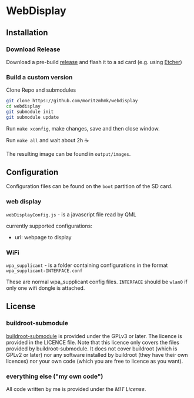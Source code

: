 # WebDisplay

## Installation

### Download Release

Download a pre-build [release](https://github.com/moritzmhmk/webdisplay/releases) and flash it to a sd card (e.g. using [Etcher](https://etcher.io/))

### Build a custom version

Clone Repo and submodules
```bash
git clone https://github.com/moritzmhmk/webdisplay
cd webdisplay
git submodule init
git submodule update
```

Run `make xconfig`, make changes, save and then close window.

Run `make all` and wait about 2h :coffee:

The resulting image can be found in `output/images`.

## Configuration
Configuration files can be found on the `boot` partition of the SD card.

### web display
``webDisplayConfig.js`` - is a javascript file read by QML

currently supported configurations:
* url: webpage to display

### WiFi
``wpa_supplicant`` - is a folder containing configurations in the format ``wpa_supplicant-INTERFACE.conf``

These are normal wpa_supplicant config files. ``INTERFACE`` should be ``wlan0`` if only one wifi dongle is attached.

## License

### buildroot-submodule
[buildroot-submodule](https://github.com/Openwide-Ingenierie/buildroot-submodule) is provided under the GPLv3 or later. The licence is provided in the LICENCE file. Note that this licence only covers the files provided by buildroot-submodule. It does not cover buildroot (which is GPLv2 or later) nor any software installed by buildroot (they have their own licences) nor your own code (which you are free to licence as you want).

### everything else ("my own code")
All code written by me is provided under the *MIT License*.
